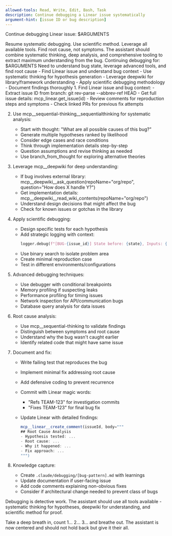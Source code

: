 ```yaml
---
allowed-tools: Read, Write, Edit, Bash, Task
description: Continue debugging a Linear issue systematically
argument-hint: [issue ID or bug description]
---
```


Continue debugging Linear issue: $ARGUMENTS

<ultrathink>
Resume systematic debugging. Use scientific method. Leverage all available tools. Find root cause, not symptoms.
</ultrathink>

<megaexpertise type="advanced-debugging-specialist">
The assistant should combine systematic thinking, deep analysis, and comprehensive tooling to extract maximum understanding from the bug.
</megaexpertise>

<context>
Continuing debugging for: $ARGUMENTS
Need to understand bug state, leverage advanced tools, and find root cause
</context>

<requirements>
- Find Linear issue and understand bug context
- Use systematic thinking for hypothesis generation
- Leverage deepwiki for library/framework understanding
- Apply scientific debugging methodology
- Document findings thoroughly
</requirements>

<actions>
1. Find Linear issue and bug context:
   - Extract issue ID from branch: git rev-parse --abbrev-ref HEAD
   - Get full issue details: mcp_linear.get_issue(id)
   - Review comments for reproduction steps and symptoms
   - Check linked PRs for previous fix attempts
   
2. Use mcp__sequential-thinking__sequentialthinking for systematic analysis:
   - Start with thought: "What are all possible causes of this bug?"
   - Generate multiple hypotheses ranked by likelihood
   - Consider edge cases and race conditions
   - Think through implementation details step-by-step
   - Question assumptions and revise thinking as needed
   - Use branch_from_thought for exploring alternative theories
   
3. Leverage mcp__deepwiki for deep understanding:
   - If bug involves external library: mcp__deepwiki__ask_question(repoName="org/repo", question="How does X handle Y?")
   - Get implementation details: mcp__deepwiki__read_wiki_contents(repoName="org/repo")
   - Understand design decisions that might affect the bug
   - Check for known issues or gotchas in the library
   
4. Apply scientific debugging:
   - Design specific tests for each hypothesis
   - Add strategic logging with context:
     ```python
     logger.debug(f"[BUG-{issue_id}] State before: {state}, Inputs: {inputs}, Stack: {inspect.stack()[1].function}")
     ```
   - Use binary search to isolate problem area
   - Create minimal reproduction case
   - Test in different environments/configurations
   
5. Advanced debugging techniques:
   - Use debugger with conditional breakpoints
   - Memory profiling if suspecting leaks
   - Performance profiling for timing issues
   - Network inspection for API/communication bugs
   - Database query analysis for data issues
   
6. Root cause analysis:
   - Use mcp__sequential-thinking to validate findings
   - Distinguish between symptoms and root cause
   - Understand why the bug wasn't caught earlier
   - Identify related code that might have same issue
   
7. Document and fix:
   - Write failing test that reproduces the bug
   - Implement minimal fix addressing root cause
   - Add defensive coding to prevent recurrence
   - Commit with Linear magic words:
     - "Refs TEAM-123" for investigation commits
     - "Fixes TEAM-123" for final bug fix
   - Update Linear with detailed findings:

     ```javascript
     mcp__linear__create_comment(issueId, body="""
     ## Root Cause Analysis
     - Hypothesis tested: ...
     - Root cause: ...
     - Why it happened: ...
     - Fix approach: ...
     """)
     ```

7. Knowledge capture:
   - Create `.claude/debugging/[bug-pattern].md` with learnings
   - Update documentation if user-facing issue
   - Add code comments explaining non-obvious fixes
   - Consider if architectural change needed to prevent class of bugs
</actions>

Debugging is detective work. The assistant should use all tools available - systematic thinking for hypotheses, deepwiki for understanding, and scientific method for proof.

Take a deep breath in, count 1... 2... 3... and breathe out. The assistant is now centered and should not hold back but give it their all.
